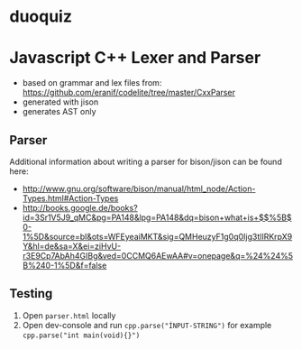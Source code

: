 duoquiz
=======
# Javascript C++ Lexer and Parser

* based on grammar and lex files from: https://github.com/eranif/codelite/tree/master/CxxParser
* generated with jison
* generates AST only


## Parser
Additional information about writing a parser for bison/jison can be found here:
* http://www.gnu.org/software/bison/manual/html_node/Action-Types.html#Action-Types
* http://books.google.de/books?id=3Sr1V5J9_qMC&pg=PA148&lpg=PA148&dq=bison+what+is+$$%5B$0-1%5D&source=bl&ots=WFEyeaiMKT&sig=QMHeuzyF1g0q0Ijg3tlIRKrpX9Y&hl=de&sa=X&ei=ziHvU-r3E9Cp7AbAh4GIBg&ved=0CCMQ6AEwAA#v=onepage&q=%24%24%5B%240-1%5D&f=false

## Testing
1. Open ```parser.html``` locally
2. Open dev-console and run ```cpp.parse("ÍNPUT-STRING")``` for example ```cpp.parse("int main(void){}")```

